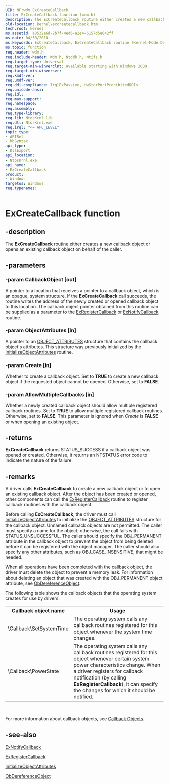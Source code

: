 ```yaml
---
UID: NF:wdm.ExCreateCallback
title: ExCreateCallback function (wdm.h)
description: The ExCreateCallback routine either creates a new callback object or opens an existing callback object on behalf of the caller.
old-location: kernel\excreatecallback.htm
tech.root: kernel
ms.assetid: a8532a6d-2b7f-4ed6-a2e4-6157d5e842ff
ms.date: 04/30/2018
ms.keywords: ExCreateCallback, ExCreateCallback routine [Kernel-Mode Driver Architecture], k102_7c7f1024-8ae7-4925-91f3-add4fcb452b7.xml, kernel.excreatecallback, wdm/ExCreateCallback
ms.topic: function
req.header: wdm.h
req.include-header: Wdm.h, Ntddk.h, Ntifs.h
req.target-type: Universal
req.target-min-winverclnt: Available starting with Windows 2000.
req.target-min-winversvr: 
req.kmdf-ver: 
req.umdf-ver: 
req.ddi-compliance: IrqlExPassive, HwStorPortProhibitedDDIs
req.unicode-ansi: 
req.idl: 
req.max-support: 
req.namespace: 
req.assembly: 
req.type-library: 
req.lib: NtosKrnl.lib
req.dll: NtosKrnl.exe
req.irql: "<= APC_LEVEL"
topic_type:
- APIRef
- kbSyntax
api_type:
- DllExport
api_location:
- NtosKrnl.exe
api_name:
- ExCreateCallback
product:
- Windows
targetos: Windows
req.typenames: 
---
```


# ExCreateCallback function


## -description


The <b>ExCreateCallback</b> routine either creates a new callback object or opens an existing callback object on behalf of the caller.


## -parameters




### -param CallbackObject [out]

A pointer to a location that receives a pointer to a callback object, which is an opaque, system structure. If the <b>ExCreateCallback</b> call succeeds, the routine writes the address of the newly created or opened callback object to this location. The callback object pointer obtained from this routine can be supplied as a parameter to the <a href="https://docs.microsoft.com/windows-hardware/drivers/ddi/content/wdm/nf-wdm-exregistercallback">ExRegisterCallback</a> or <a href="https://docs.microsoft.com/windows-hardware/drivers/ddi/content/wdm/nf-wdm-exnotifycallback">ExNotifyCallback</a> routine.


### -param ObjectAttributes [in]

A pointer to an <a href="https://docs.microsoft.com/windows/desktop/api/ntdef/ns-ntdef-_object_attributes">OBJECT_ATTRIBUTES</a> structure that contains the callback object's attributes. This structure was previously initialized by the <a href="https://docs.microsoft.com/windows/desktop/api/ntdef/nf-ntdef-initializeobjectattributes">InitializeObjectAttributes</a> routine.


### -param Create [in]

Whether to create a callback object. Set to <b>TRUE</b> to create a new callback object if the requested object cannot be opened. Otherwise, set to <b>FALSE</b>.


### -param AllowMultipleCallbacks [in]

Whether a newly created callback object should allow multiple registered callback routines. Set to <b>TRUE</b> to allow multiple registered callback routines. Otherwise, set to <b>FALSE</b>. This parameter is ignored when <i>Create</i> is <b>FALSE</b> or when opening an existing object.


## -returns



<b>ExCreateCallback</b> returns STATUS_SUCCESS if a callback object was opened or created. Otherwise, it returns an NTSTATUS error code to indicate the nature of the failure.




## -remarks



A driver calls <b>ExCreateCallback</b> to create a new callback object or to open an existing callback object. After the object has been created or opened, other components can call the <a href="https://docs.microsoft.com/windows-hardware/drivers/ddi/content/wdm/nf-wdm-exregistercallback">ExRegisterCallback</a> routine to register callback routines with the callback object.

Before calling <b>ExCreateCallback</b>, the driver must call <a href="https://docs.microsoft.com/windows/desktop/api/ntdef/nf-ntdef-initializeobjectattributes">InitializeObjectAttributes</a> to initialize the <a href="https://docs.microsoft.com/windows/desktop/api/ntdef/ns-ntdef-_object_attributes">OBJECT_ATTRIBUTES</a> structure for the callback object. Unnamed callback objects are not permitted. The caller must specify a name for the object; otherwise, the call fails with STATUS_UNSUCCESSFUL. The caller should specify the OBJ_PERMANENT attribute in the callback object to prevent the object from being deleted before it can be registered with the object manager. The caller should also specify any other attributes, such as OBJ_CASE_INSENSITIVE, that might be needed.

When all operations have been completed with the callback object, the driver must delete the object to prevent a memory leak. For information about deleting an object  that was created with the OBJ_PERMANENT object attribute, see <a href="https://docs.microsoft.com/windows-hardware/drivers/ddi/content/wdm/nf-wdm-obdereferenceobject">ObDereferenceObject</a>.

The following table shows the callback objects that the operating system creates for use by drivers.

<table>
<tr>
<th>Callback object name</th>
<th>Usage</th>
</tr>
<tr>
<td>
\Callback\SetSystemTime

</td>
<td>
The operating system calls any callback routines registered for this object whenever the system time changes.

</td>
</tr>
<tr>
<td>
\Callback\PowerState

</td>
<td>
The operating system calls any callback routines registered for this object  whenever certain system power characteristics change. When a driver registers for callback notification (by calling <b>ExRegisterCallback</b>), it can specify the changes for which it should be notified.

</td>
</tr>
</table>
 

For more information about callback objects, see <a href="https://docs.microsoft.com/windows-hardware/drivers/kernel/callback-objects">Callback Objects</a>.




## -see-also




<a href="https://docs.microsoft.com/windows-hardware/drivers/ddi/content/wdm/nf-wdm-exnotifycallback">ExNotifyCallback</a>



<a href="https://docs.microsoft.com/windows-hardware/drivers/ddi/content/wdm/nf-wdm-exregistercallback">ExRegisterCallback</a>



<a href="https://docs.microsoft.com/windows/desktop/api/ntdef/nf-ntdef-initializeobjectattributes">InitializeObjectAttributes</a>



<a href="https://docs.microsoft.com/windows-hardware/drivers/ddi/content/wdm/nf-wdm-obdereferenceobject">ObDereferenceObject</a>
 

 

